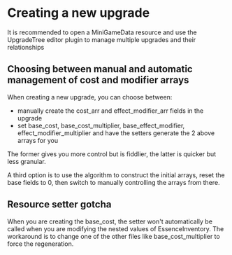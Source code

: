 # Creating a new upgrade

It is recommended to open a MiniGameData resource and use the UpgradeTree editor plugin to manage multiple upgrades and their relationships

## Choosing between manual and automatic management of cost and modifier arrays

When creating a new upgrade, you can choose between:

- manually create the cost_arr and effect_modifier_arr fields in the upgrade
- set base_cost, base_cost_multiplier, base_effect_modifier, effect_modifier_multiplier and have the setters generate the 2 above arrays for you

The former gives you more control but is fiddlier, the latter is quicker but less granular.

A third option is to use the algorithm to construct the initial arrays, reset the base fields to 0, then switch to manually controlling the arrays from there.

## Resource setter gotcha

When you are creating the base_cost, the setter won't automatically be called when you are modifying the nested values of EssenceInventory.
The workaround is to change one of the other files like base_cost_multiplier to force the regeneration.
